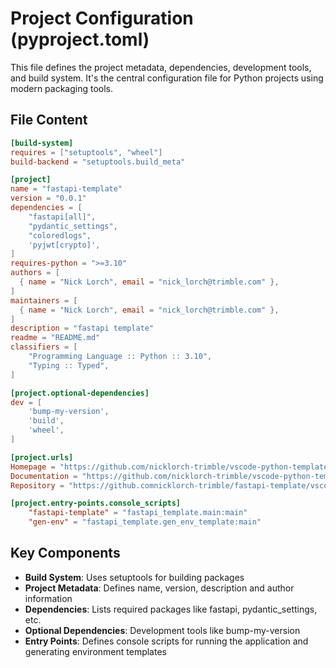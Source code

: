 # Project Configuration (pyproject.toml)

This file defines the project metadata, dependencies, development tools, and build system. It's the central configuration file for Python projects using modern packaging tools.

## File Content

```toml
[build-system]
requires = ["setuptools", "wheel"]
build-backend = "setuptools.build_meta"

[project]
name = "fastapi-template"
version = "0.0.1"
dependencies = [
    "fastapi[all]",
    "pydantic_settings",
    "coloredlogs",
    'pyjwt[crypto]',
]
requires-python = ">=3.10"
authors = [
  { name = "Nick Lorch", email = "nick_lorch@trimble.com" },
]
maintainers = [
  { name = "Nick Lorch", email = "nick_lorch@trimble.com" },
]
description = "fastapi template"
readme = "README.md"
classifiers = [
    "Programming Language :: Python :: 3.10",
    "Typing :: Typed",
]

[project.optional-dependencies]
dev = [
    'bump-my-version',
    'build',
    'wheel',
]

[project.urls]
Homepage = "https://github.com/nicklorch-trimble/vscode-python-templates/fastapi-template"
Documentation = "https://github.com/nicklorch-trimble/vscode-python-templates/fastapi-template"
Repository = "https://github.comnicklorch-trimble/fastapi-template/vscode-python-templates.git"

[project.entry-points.console_scripts]
    "fastapi-template" = "fastapi_template.main:main"
    "gen-env" = "fastapi_template.gen_env_template:main"
```

## Key Components

- **Build System**: Uses setuptools for building packages
- **Project Metadata**: Defines name, version, description and author information
- **Dependencies**: Lists required packages like fastapi, pydantic_settings, etc.
- **Optional Dependencies**: Development tools like bump-my-version
- **Entry Points**: Defines console scripts for running the application and generating environment templates
